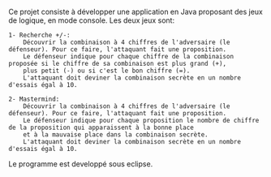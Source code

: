 Ce projet consiste à développer une application en Java proposant des jeux de logique, en mode console. 
Les deux jeux sont:
    
    1- Recherche +/-:
        Découvrir la combinaison à 4 chiffres de l'adversaire (le défenseur). Pour ce faire, l'attaquant fait une proposition.
        Le défenseur indique pour chaque chiffre de la combinaison proposée si le chiffre de sa combinaison est plus grand (+), 
        plus petit (-) ou si c'est le bon chiffre (=).
        L'attaquant doit deviner la combinaison secrète en un nombre d'essais égal à 10.
        
    2- Mastermind:
        Découvrir la combinaison à 4 chiffres de l'adversaire (le défenseur). Pour ce faire, l'attaquant fait une proposition. 
        Le défenseur indique pour chaque proposition le nombre de chiffre de la proposition qui apparaissent à la bonne place 
        et à la mauvaise place dans la combinaison secrète.
        L'attaquant doit deviner la combinaison secrète en un nombre d'essais égal à 10.
        
Le programme est developpé sous eclipse.

